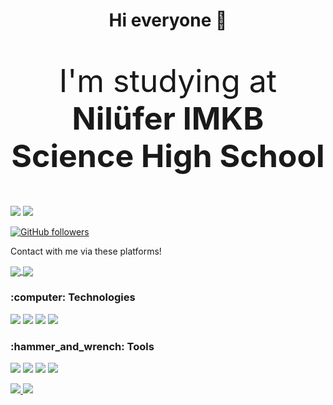 <html>
  <body>
    <h1 align="center">Hi everyone 👋</h1>
    <p style="font-size:50px;" align="center">I'm studying at <b>Nilüfer IMKB Science High School</b></p> 

<a>
  <img src="https://img.shields.io/github/followers/ArdaCenker?style=social&label=Followers&maxAge=2592000">
</a>

<a href="https://github.com/ArdaCenker/stargazers">
  <img src="https://img.shields.io/github/stars/ArdaCenker?style=social&label=Stars&maxAge=2592000">
</a>

[![GitHub followers](https://img.shields.io/github/followers/Naereen.svg?style=social&label=Follow&maxAge=2592000)](https://github.com/Naereen?tab=followers)
   
<p>Contact with me via these platforms!</p>
   <a align="center" href="https://www.linkedin.com/in/arda-cenker-karag%C3%B6z-b077451b6/">
      <img align="center" src="https://img.shields.io/badge/-Linkedin-0072b1?logo=linkedin&logoColor=ffffff&style=for-the-badge"></img>
   </a>
   
   <a align="center" href="mailto:ardacenkerkaragoz@gmail.com">
      <img align="center" src="https://img.shields.io/badge/-Gmail-BB001B?logo=gmail&logoColor=ffffff&style=for-the-badge"></img>
   </a>

<h3>:computer: Technologies</h3>
<p>
  <img src="https://img.shields.io/badge/C%23-000000?style=for-the-badge&logo=c-sharp&logoColor=ffffff">
  <img src="https://img.shields.io/badge/Angular-000000?style=for-the-badge&logo=angular&logoColor=ffffff">
  <img src="https://img.shields.io/badge/Microsoft_SQL_Server-000000?style=for-the-badge&logo=microsoft-sql-server&logoColor=ffffff">
  <img src="https://img.shields.io/badge/Java-000000?style=for-the-badge&logo=java&logoColor=ffffff">
</p>
<h3>:hammer_and_wrench: Tools</h3>
<p>
  <img src="https://img.shields.io/badge/Windows-000000?style=for-the-badge&logo=windows&logoColor=ffffff">
  <img src="https://img.shields.io/badge/Visual_Studio_2019-000000?style=for-the-badge&logo=visual_studio_2019&logoColor=ffffff">
  <img src="https://img.shields.io/badge/Visual_Studio_Code-000000?style=for-the-badge&logo=visual_studio_code&logoColor=ffffff">
  <img src="https://img.shields.io/badge/Eclipse-000000?style=for-the-badge&logo=eclipse&logoColor=ffffff">
</p>
<p>
   <a href="https://github.com/ArdaCenker">
      <img src="https://github-readme-stats.vercel.app/api/?username=ArdaCenker&show_icons=true&bg_color=0d1117&text_color=bdc3c7&title_color=1e90fff&icon_color=1e90ff&hide_border=true" style="max-width:100%;">
    </a>

   <a href="https://github.com/ArdaCenker">
      <img src="https://github-readme-stats.vercel.app/api/top-langs/?username=ArdaCenker&layout=compact&show_icons=true&bg_color=0d1117&text_color=bdc3c7&title_color=1e90fff&icon_color=1e90ff&hide_border=true" style="max-width:100%;">
    </a>
</p>
  </body>
</html>


